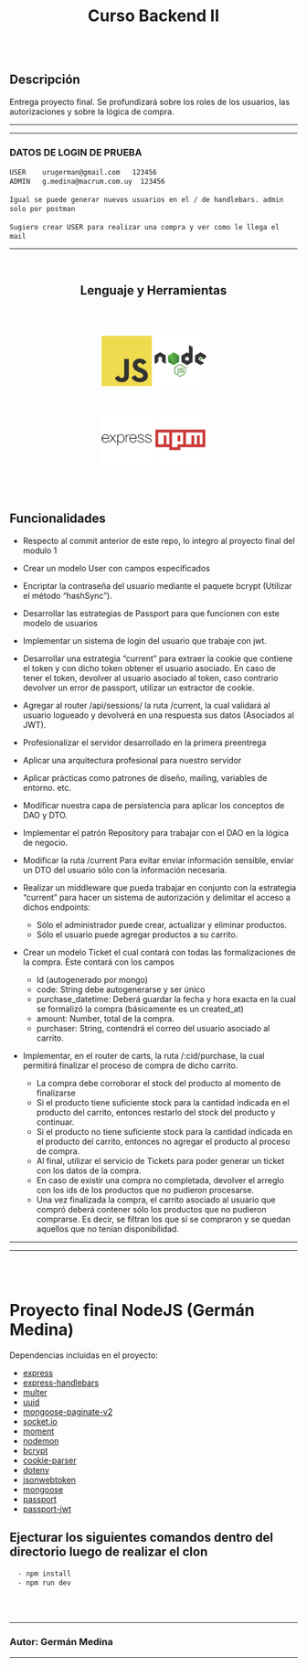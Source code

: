 ﻿<h1 align="center">Curso Backend II</h1><br><br>

## Descripción 
Entrega proyecto final. Se profundizará sobre los roles de los usuarios, las autorizaciones y sobre la lógica de compra.
***

---
### DATOS DE LOGIN DE PRUEBA

    USER    urugerman@gmail.com   123456
    ADMIN   g.medina@macrum.com.uy  123456

    Igual se puede generar nuevos usuarios en el / de handlebars. admin solo por postman

    Sugiero crear USER para realizar una compra y ver como le llega el mail
---

<br>
<h2 align="center">Lenguaje y Herramientas</h2>
<br><br>
<p align="center"> 
    <a href="https://developer.mozilla.org/en-US/docs/Web/JavaScript" target="_blank"> <img src="https://raw.githubusercontent.com/devicons/devicon/master/icons/javascript/javascript-original.svg" alt="Javascript" width="90" height="90"/></a> 
    <a href="https://nodejs.org/en" target="_blank"> <img src="https://github.com/devicons/devicon/blob/master/icons/nodejs/nodejs-original-wordmark.svg" alt="Boostrap" width="90" height="90"/></a> 
</p>
<br>
<p align="center"> 
    <a href="https://expressjs.com/" target="_blank"> <img src="https://github.com/devicons/devicon/blob/master/icons/express/express-original-wordmark.svg" alt="React" width="90" height="90"/></a>
    <a href="https://www.npmjs.com/" target="_blank"> <img src="https://raw.githubusercontent.com/devicons/devicon/master/icons/npm/npm-original-wordmark.svg" alt="npm" width="90" height="90"/></a>
</p>
<br><br>

## Funcionalidades 

- Respecto al commit anterior de este repo, lo integro al proyecto final del modulo 1

- Crear un modelo User con campos especificados

- Encriptar la contraseña del usuario mediante el paquete bcrypt (Utilizar el método “hashSync”).

- Desarrollar las estrategias de Passport para que funcionen con este modelo de usuarios
 
- Implementar un sistema de login del usuario que trabaje con jwt.

- Desarrollar una estrategia “current” para extraer la cookie que contiene el token y con dicho token obtener el usuario asociado. En caso de tener el token, devolver al usuario asociado al token, caso contrario devolver un error de passport, utilizar un extractor de cookie.

- Agregar al router /api/sessions/ la ruta /current, la cual validará al usuario logueado y devolverá en una respuesta sus datos (Asociados al JWT).

- Profesionalizar el servidor desarrollado en la primera preentrega

- Aplicar una arquitectura profesional para nuestro servidor

- Aplicar prácticas como patrones de diseño, mailing, variables de entorno. etc.

- Modificar nuestra capa de persistencia para aplicar los conceptos de DAO y DTO.

- Implementar el patrón Repository para trabajar con el DAO en la lógica de negocio.

- Modificar la ruta  /current Para evitar enviar información sensible, enviar un DTO del usuario sólo con la información necesaria.

- Realizar un middleware que pueda trabajar en conjunto con la estrategia “current” para hacer un sistema de autorización y delimitar el acceso a dichos endpoints:
    - Sólo el administrador puede crear, actualizar y eliminar productos.
    - Sólo el usuario puede agregar productos a su carrito.

- Crear un modelo Ticket el cual contará con todas las formalizaciones de la compra. Éste contará con los campos
    - Id (autogenerado por mongo)
    - code: String debe autogenerarse y ser único
    - purchase_datetime: Deberá guardar la fecha y hora exacta en la cual se formalizó la compra (básicamente es un created_at)
    - amount: Number, total de la compra.
    - purchaser: String, contendrá el correo del usuario asociado al carrito.
    
- Implementar, en el router de carts, la ruta /:cid/purchase, la cual permitirá finalizar el proceso de compra de dicho carrito.
    - La compra debe corroborar el stock del producto al momento de finalizarse
    - Si el producto tiene suficiente stock para la cantidad indicada en el producto del carrito, entonces restarlo del stock del producto y continuar.
    - Si el producto no tiene suficiente stock para la cantidad indicada en el producto del carrito, entonces no agregar el producto al proceso de compra. 
    - Al final, utilizar el servicio de Tickets para poder generar un ticket con los datos de la compra.
    - En caso de existir una compra no completada, devolver el arreglo con los ids de los productos que no pudieron procesarse.
    - Una vez finalizada la compra, el carrito asociado al usuario que compró deberá contener sólo los productos que no pudieron comprarse. Es decir, se filtran los que sí se compraron y se quedan aquellos que no tenían disponibilidad.


***

---
<br><br>

# Proyecto final NodeJS (Germán Medina)

Dependencias incluidas en el proyecto:

  - [express](https://expressjs.com/)
  - [express-handlebars](https://www.npmjs.com/package/express-handlebars)
  - [multer](https://www.npmjs.com/package/multer)
  - [uuid](https://www.npmjs.com/package/uuid)
  - [mongoose-paginate-v2](https://www.npmjs.com/package/mongoose-paginate-v2)
  - [socket.io](https://www.npmjs.com/package/socket.io)
  - [moment](https://www.npmjs.com/package/moment)
  - [nodemon](https://www.npmjs.com/package/nodemon)
  - [bcrypt](https://www.npmjs.com/package/bcrypt)
  - [cookie-parser](https://www.npmjs.com/package/cookie-parser)
  - [dotenv](https://www.npmjs.com/package/dotenv)
  - [jsonwebtoken](https://www.npmjs.com/package/jsonwebtoken)
  - [mongoose](https://www.npmjs.com/package/mongoose?azure-portal=true)
  - [passport](https://www.npmjs.com/package/passport/v/0.7.0)
  - [passport-jwt](https://www.npmjs.com/package/passport-jwt)


## Ejecturar los siguientes comandos dentro del directorio luego de realizar el clon

```
  - npm install
  - npm run dev
```

<br><br>

---
### Autor: Germán Medina
---